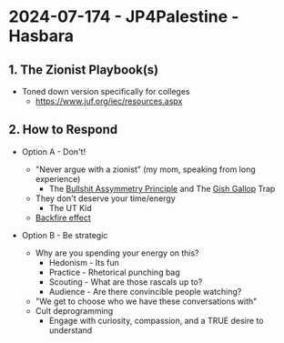 # 2024-07-174 - JP4Palestine - Hasbara

## 1.  The Zionist Playbook(s)
- Toned down version specifically for colleges
  -  https://www.juf.org/iec/resources.aspx

## 2. How to Respond
- Option A - Don't!
  - "Never argue with a zionist" (my mom, speaking from long experience)
    - The [Bullshit Assymmetry Principle](https://en.wikipedia.org/wiki/Brandolini%27s_law) and The [Gish Gallop](https://en.wikipedia.org/wiki/Gish_gallop) Trap 
  - They don't deserve your time/energy
    - The UT Kid
  - [Backfire effect]()
  
- Option B - Be strategic
  - Why are you spending your energy on this? 
    - Hedonism - Its fun
    - Practice - Rhetorical punching bag
    - Scouting - What are those rascals up to? 
    - Audience - Are there convincible people watching?
  - "We get to choose who we have these conversations with"
  - Cult deprogramming
    - Engage with curiosity, compassion, and a TRUE desire to understand